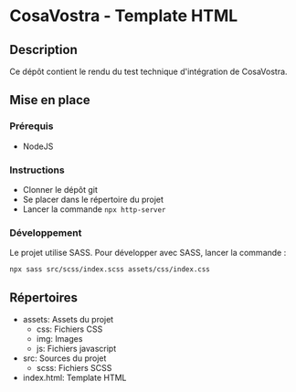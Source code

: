 # CosaVostra - Template HTML

## Description

Ce dépôt contient le rendu du test technique d'intégration
de CosaVostra.

## Mise en place

### Prérequis

- NodeJS

### Instructions

- Clonner le dépôt git
- Se placer dans le répertoire du projet
- Lancer la commande `npx http-server`

### Développement

Le projet utilise SASS. Pour développer avec SASS,
lancer la commande :

```
npx sass src/scss/index.scss assets/css/index.css
```

## Répertoires

- assets: Assets du projet
  - css: Fichiers CSS
  - img: Images
  - js: Fichiers javascript
- src: Sources du projet
  - scss: Fichiers SCSS
- index.html: Template HTML